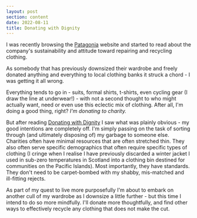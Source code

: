 ```yaml
---
layout: post
section: content
date: 2022-08-11
title: Donating with Dignity
---
```


I was recently browsing the [Patagonia](https://www.patagonia.com.au) website and started to read about the company's sustainability and attitude toward repairing and recycling clothing.

As somebody that has previously downsized their wardrobe and freely donated anything and everything to local clothing banks it struck a chord - I was getting it all wrong.

Everything tends to go in - suits, formal shirts, t-shirts, even cycling gear (I draw the line at underwear!) - with not a second thought to who might actually want, need or even use this eclectic mix of clothing. After all, I'm doing a good thing, right? _I'm donating to charity._

But after reading [Donating with Dignity](https://www.patagonia.com.au/blogs/roaring-journals/donating-with-dignity) I saw what was plainly obvious - my good intentions are completely off. I'm simply passing on the task of sorting through (and ultimately disposing of) my garbage to someone else. Charities often have minimal resources that are often stretched thin. They also often serve specific demographics that often require specific types of clothing (I cringe when I realise I have previously discarded a winter jacket I used in sub-zero temperatures in Scotland into a clothing bin destined for communities on the Pacific Islands). Most importantly, they have standards. They don't need to be carpet-bombed with my shabby, mis-matched
and ill-fitting rejects.

As part of my quest to live more purposefully I'm about to embark on another cull of my wardrobe as I downsize a little further - but this time I intend to do so more mindfully. I'll donate more thoughtfully, and find other ways to effectively recycle any clothing that does not make the cut.

